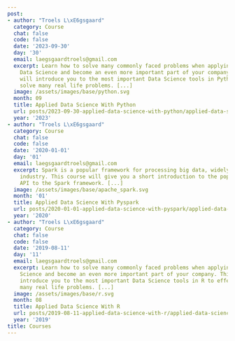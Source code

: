 ```yaml
---
post:
- author: "Troels L\xE6gsgaard"
  category: Course
  chat: false
  code: false
  date: '2023-09-30'
  day: '30'
  email: laegsgaardtroels@gmail.com
  excerpt: Learn how to solve many commonly faced problems when applying Python for
    Data Science and become an even more important part of your company. This course
    will introduce you to the most important Data Science tools in Python to effectively
    solve many real life problems. [...]
  image: /assets/images/base/python.svg
  month: 09
  title: Applied Data Science With Python
  url: posts/2023-09-30-applied-data-science-with-python/applied-data-science-with-python.html
  year: '2023'
- author: "Troels L\xE6gsgaard"
  category: Course
  chat: false
  code: false
  date: '2020-01-01'
  day: '01'
  email: laegsgaardtroels@gmail.com
  excerpt: Spark is a popular framework for processing big data, widely used in the
    industry. This course will give you a short introduction to the popular Python
    API to the Spark framework. [...]
  image: /assets/images/base/apache_spark.svg
  month: '01'
  title: Applied Data Science With Pyspark
  url: posts/2020-01-01-applied-data-science-with-pyspark/applied-data-science-with-pyspark.html
  year: '2020'
- author: "Troels L\xE6gsgaard"
  category: Course
  chat: false
  code: false
  date: '2019-08-11'
  day: '11'
  email: laegsgaardtroels@gmail.com
  excerpt: Learn how to solve many commonly faced problems when applying R for Data
    Science and become an even more important part of your company. This course will
    introduce you to the most important Data Science tools in R to effectively solve
    many real life problems. [...]
  image: /assets/images/base/r.svg
  month: 08
  title: Applied Data Science With R
  url: posts/2019-08-11-applied-data-science-with-r/applied-data-science-with-r.html
  year: '2019'
title: Courses
---
```

